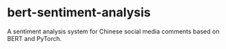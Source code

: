 # bert-sentiment-analysis
A sentiment analysis system for Chinese social media comments based on BERT and PyTorch.
